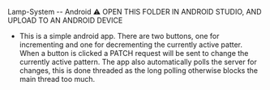 Lamp-System -- Android
:warning: OPEN THIS FOLDER IN ANDROID STUDIO, AND UPLOAD TO AN ANDROID DEVICE

- This is a simple android app. There are two buttons, one for incrementing and one for decrementing the currently active patter. When a button is clicked a PATCH request will be sent to change the currently active pattern. The app also automatically polls the server for changes, this is done threaded as the long polling otherwise blocks the main thread too much.